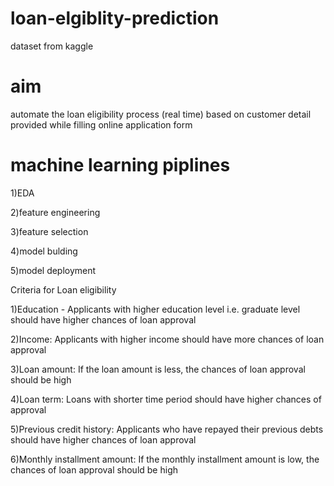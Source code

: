 # loan-elgiblity-prediction
dataset from kaggle
# aim
automate the loan eligibility process (real time) based on customer detail provided while filling online application form

# machine learning piplines
1)EDA

2)feature engineering

3)feature selection

4)model bulding 

5)model deployment

Criteria for Loan eligibility

1)Education - Applicants with higher education level i.e. graduate level should have higher chances of loan approval

2)Income: Applicants with higher income should have more chances of loan approval

3)Loan amount: If the loan amount is less, the chances of loan approval should be high

4)Loan term: Loans with shorter time period should have higher chances of approval

5)Previous credit history: Applicants who have repayed their previous debts should have higher chances of loan approval

6)Monthly installment amount: If the monthly installment amount is low, the chances of loan approval should be high

